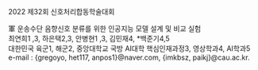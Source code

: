 2022 제32회 신호처리합동학술대회<p>
軍 운송수단 음향신호 분류를 위한 인공지능 모델 설계 및 비교 실험<br>
최연희1 ,3, 하은택2,3, 안병현1 ,3, 김민재4, *백준기4,5<br>
대한민국 육군1, 해군2, 중앙대학교 국방 AI대학 핵심인재과정3, 영상학과4, AI학과5<br>
e-mail : {gregoyo, het117, anpos1}@naver.com, {imkbsz, paikj}@cau.ac.kr.
